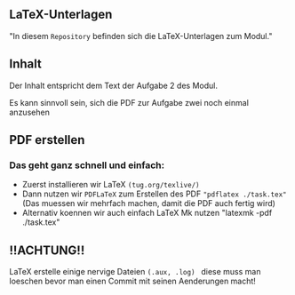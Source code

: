 ## LaTeX-Unterlagen


"In diesem ```Repository``` befinden sich die LaTeX-Unterlagen zum Modul."

## Inhalt
Der Inhalt entspricht dem Text der Aufgabe 2 des Modul.

Es kann sinnvoll sein, sich die PDF zur Aufgabe zwei noch einmal
anzusehen


## PDF erstellen
### Das geht ganz schnell und einfach:

- Zuerst installieren wir LaTeX ```(tug.org/texlive/)```
- Dann nutzen wir ```PDFLaTeX``` zum Erstellen des PDF ``` "pdflatex ./task.tex" ```(Das muessen wir mehrfach machen, damit die PDF auch fertig wird)
- Alternativ koennen wir auch einfach LaTeX Mk nutzen "latexmk -pdf ./task.tex"


## !!ACHTUNG!!

LaTeX erstelle einige nervige Dateien ```(.aux, .log) ``` diese muss man loeschen bevor
man einen Commit mit seinen Aenderungen macht!